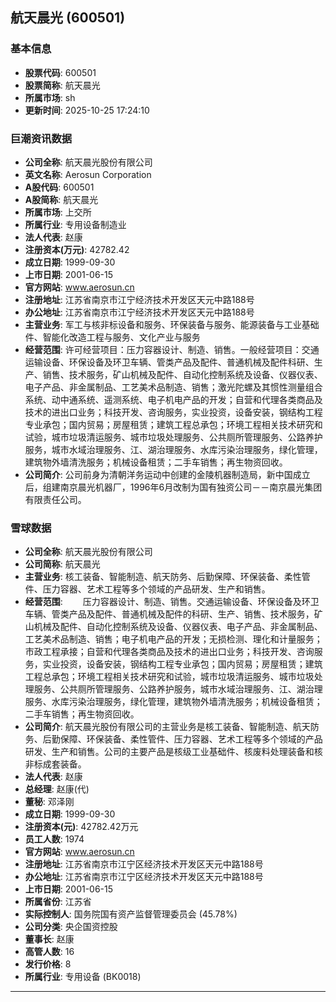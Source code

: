 ## 航天晨光 (600501)

### 基本信息

- **股票代码**: 600501
- **股票简称**: 航天晨光
- **所属市场**: sh
- **更新时间**: 2025-10-25 17:24:10

### 巨潮资讯数据

- **公司全称**: 航天晨光股份有限公司
- **英文名称**: Aerosun Corporation
- **A股代码**: 600501
- **A股简称**: 航天晨光
- **所属市场**: 上交所
- **所属行业**: 专用设备制造业
- **法人代表**: 赵康
- **注册资本(万元)**: 42782.42
- **成立日期**: 1999-09-30
- **上市日期**: 2001-06-15
- **官方网站**: www.aerosun.cn
- **注册地址**: 江苏省南京市江宁经济技术开发区天元中路188号
- **办公地址**: 江苏省南京市江宁经济技术开发区天元中路188号
- **主营业务**: 军工与核非标设备和服务、环保装备与服务、能源装备与工业基础件、智能化改造工程与服务、文化产业与服务
- **经营范围**: 许可经营项目：压力容器设计、制造、销售。一般经营项目：交通运输设备、环保设备及环卫车辆、管类产品及配件、普通机械及配件科研、生产、销售、技术服务，矿山机械及配件、自动化控制系统及设备、仪器仪表、电子产品、非金属制品、工艺美术品制造、销售；激光陀螺及其惯性测量组合系统、动中通系统、遥测系统、电子机电产品的开发；自营和代理各类商品及技术的进出口业务；科技开发、咨询服务，实业投资，设备安装，钢结构工程专业承包；国内贸易；房屋租赁；建筑工程总承包；环境工程相关技术研究和试验，城市垃圾清运服务、城市垃圾处理服务、公共厕所管理服务、公路养护服务，城市水域治理服务、江、湖治理服务、水库污染治理服务，绿化管理，建筑物外墙清洗服务；机械设备租赁；二手车销售；再生物资回收。
- **公司简介**: 公司前身为清朝洋务运动中创建的金陵机器制造局，新中国成立后，组建南京晨光机器厂，1996年6月改制为国有独资公司－－南京晨光集团有限责任公司。

### 雪球数据

- **公司全称**: 航天晨光股份有限公司
- **公司简称**: 航天晨光
- **主营业务**: 核工装备、智能制造、航天防务、后勤保障、环保装备、柔性管件、压力容器、艺术工程等多个领域的产品研发、生产和销售。
- **经营范围**: 　　压力容器设计、制造、销售。交通运输设备、环保设备及环卫车辆、管类产品及配件、普通机械及配件的科研、生产、销售、技术服务，矿山机械及配件、自动化控制系统及设备、仪器仪表、电子产品、非金属制品、工艺美术品制造、销售；电子机电产品的开发；无损检测、理化和计量服务；市政工程承接；自营和代理各类商品及技术的进出口业务；科技开发、咨询服务，实业投资，设备安装，钢结构工程专业承包；国内贸易；房屋租赁；建筑工程总承包；环境工程相关技术研究和试验，城市垃圾清运服务、城市垃圾处理服务、公共厕所管理服务、公路养护服务，城市水域治理服务、江、湖治理服务、水库污染治理服务，绿化管理，建筑物外墙清洗服务；机械设备租赁；二手车销售；再生物资回收。
- **公司简介**: 航天晨光股份有限公司的主营业务是核工装备、智能制造、航天防务、后勤保障、环保装备、柔性管件、压力容器、艺术工程等多个领域的产品研发、生产和销售。公司的主要产品是核级工业基础件、核废料处理装备和核非标成套装备。
- **法人代表**: 赵康
- **总经理**: 赵康(代)
- **董秘**: 邓泽刚
- **成立日期**: 1999-09-30
- **注册资本(元)**: 42782.42万元
- **员工人数**: 1974
- **官方网站**: www.aerosun.cn
- **注册地址**: 江苏省南京市江宁区经济技术开发区天元中路188号
- **办公地址**: 江苏省南京市江宁区经济技术开发区天元中路188号
- **上市日期**: 2001-06-15
- **所属省份**: 江苏省
- **实际控制人**: 国务院国有资产监督管理委员会 (45.78%)
- **公司分类**: 央企国资控股
- **董事长**: 赵康
- **高管人数**: 16
- **发行价格**: 8
- **所属行业**: 专用设备 (BK0018)

---
